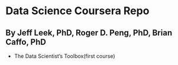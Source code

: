 # Data Science Coursera Repo
## By Jeff Leek, PhD, Roger D. Peng, PhD, Brian Caffo, PhD

* The Data Scientist’s Toolbox(first course)

